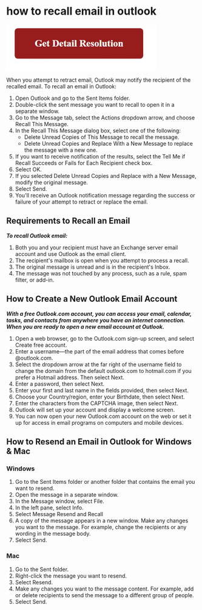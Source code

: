 # how to recall email in outlook

[![how to recall email in outlook](gett-detail.png)](https://computersolve.com/how-to-recall-mail-in-outlook)

When you attempt to retract email, Outlook may notify the recipient of the recalled email. To recall an email in Outlook:

1. Open Outlook and go to the Sent Items folder. 
2. Double-click the sent message you want to recall to open it in a separate window.
3. Go to the Message tab, select the Actions dropdown arrow, and choose Recall This Message.
4. In the Recall This Message dialog box, select one of the following:
   * Delete Unread Copies of This Message to recall the message.
   * Delete Unread Copies and Replace With a New Message to replace the message with a new one.
5. If you want to receive notification of the results, select the Tell Me if Recall Succeeds or Fails for Each Recipient check box. 
6. Select OK.
7. If you selected Delete Unread Copies and Replace with a New Message, modify the original message.
8. Select Send.
9. You'll receive an Outlook notification message regarding the success or failure of your attempt to retract or replace the email. 

## Requirements to Recall an Email

**_To recall Outlook email:_**

1. Both you and your recipient must have an Exchange server email account and use Outlook as the email client.
2. The recipient's mailbox is open when you attempt to process a recall.
3. The original message is unread and is in the recipient's Inbox.
4. The message was not touched by any process, such as a rule, spam filter, or add-in.

## How to Create a New Outlook Email Account

**_With a free Outlook.com account, you can access your email, calendar, tasks, and contacts from anywhere you have an internet connection. When you are ready to open a new email account at Outlook._**

1. Open a web browser, go to the Outlook.com sign-up screen, and select Create free account.
2. Enter a username—the part of the email address that comes before @outlook.com.
3. Select the dropdown arrow at the far right of the username field to change the domain from the default outlook.com to hotmail.com if you prefer a Hotmail address. Then select Next.
4. Enter a password, then select Next.
5. Enter your first and last name in the fields provided, then select Next.
6. Choose your Country/region, enter your Birthdate, then select Next.
7. Enter the characters from the CAPTCHA image, then select Next.
8. Outlook will set up your account and display a welcome screen.
9. You can now open your new Outlook.com account on the web or set it up for access in email programs on computers and mobile devices.

## How to Resend an Email in Outlook for Windows & Mac

### Windows 

1. Go to the Sent Items folder or another folder that contains the email you want to resend.
2. Open the message in a separate window.
3. In the Message window, select File.
4. In the left pane, select Info.
5. Select Message Resend and Recall
6. A copy of the message appears in a new window. Make any changes you want to the message. For example, change the recipients or any wording in the message body.
7. Select Send.

### Mac

1. Go to the Sent folder.
2. Right-click the message you want to resend.
3. Select Resend.
4. Make any changes you want to the message content. For example, add or delete recipients to send the message to a different group of people.
5. Select Send.
